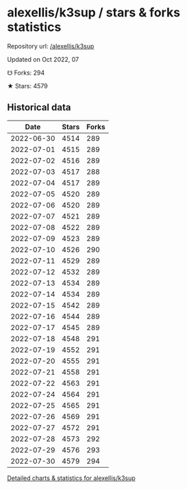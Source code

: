 # alexellis/k3sup / stars & forks statistics

Repository url: [/alexellis/k3sup](https://github.com/alexellis/k3sup)

Updated on Oct 2022, 07

☋ Forks: 294

★ Stars: 4579

## Historical data
| Date | Stars | Forks |
|------|-------|-------|
| 2022-06-30 | 4514 | 289 | 
| 2022-07-01 | 4515 | 289 | 
| 2022-07-02 | 4516 | 289 | 
| 2022-07-03 | 4517 | 288 | 
| 2022-07-04 | 4517 | 289 | 
| 2022-07-05 | 4520 | 289 | 
| 2022-07-06 | 4520 | 289 | 
| 2022-07-07 | 4521 | 289 | 
| 2022-07-08 | 4522 | 289 | 
| 2022-07-09 | 4523 | 289 | 
| 2022-07-10 | 4526 | 290 | 
| 2022-07-11 | 4529 | 289 | 
| 2022-07-12 | 4532 | 289 | 
| 2022-07-13 | 4534 | 289 | 
| 2022-07-14 | 4534 | 289 | 
| 2022-07-15 | 4542 | 289 | 
| 2022-07-16 | 4544 | 289 | 
| 2022-07-17 | 4545 | 289 | 
| 2022-07-18 | 4548 | 291 | 
| 2022-07-19 | 4552 | 291 | 
| 2022-07-20 | 4555 | 291 | 
| 2022-07-21 | 4558 | 291 | 
| 2022-07-22 | 4563 | 291 | 
| 2022-07-24 | 4564 | 291 | 
| 2022-07-25 | 4565 | 291 | 
| 2022-07-26 | 4569 | 291 | 
| 2022-07-27 | 4572 | 291 | 
| 2022-07-28 | 4573 | 292 | 
| 2022-07-29 | 4576 | 293 | 
| 2022-07-30 | 4579 | 294 | 


[Detailed charts & statistics for alexellis/k3sup](https://reviewgithub.com/rep/alexellis/k3sup)
